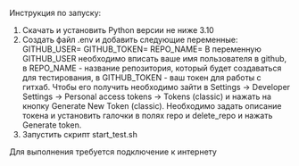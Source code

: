 Инструкция по запуску: 
1. Скачать и установить Python версии не ниже 3.10
2. Создать файл .env и добавить следующие переменные:
  GITHUB_USER=
  GITHUB_TOKEN=
  REPO_NAME=
В переменную GITHUB_USER необходимо вписать ваше имя пользователя в github, в REPO_NAME - название репозитория, который будет создаваться для тестирования,
в GITHUB_TOKEN - ваш токен для работы с гитхаб. Чтобы его получить необходимо зайти в Settings -> Developer Settings ->  Personal access tokens -> Tokens (classic) 
и нажать на кнопку Generate New Token (classic). Необходимо задать описание токена и установить галочки в
полях repo и delete_repo и нажать Generate token.
3. Запустить скрипт start_test.sh

Для выполнения требуется подключение к интернету
